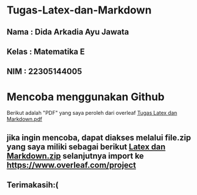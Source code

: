 # Tugas-Latex-dan-Markdown
## Nama : Dida Arkadia Ayu Jawata
## Kelas : Matematika E
## NIM : 22305144005

# Mencoba menggunakan Github
Berikut adalah "PDF" yang saya peroleh dari overleaf [Tugas Latex dan Markdown.pdf](https://github.com/didaarkadia18/Tugas-Latex-dan-Markdown/files/13520712/Tugas.Latex.dan.Markdown.pdf) 

## jika ingin mencoba, dapat diakses melalui file.zip yang saya miliki sebagai berikut [Latex dan Markdown.zip](https://github.com/didaarkadia18/Tugas-Latex-dan-Markdown/files/13520746/Latex.dan.Markdown.zip) selanjutnya import ke https://www.overleaf.com/project

## Terimakasih:(
